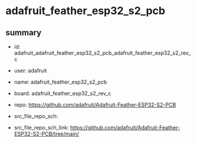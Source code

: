 # adafruit_feather_esp32_s2_pcb
 
## summary 
* id: adafruit_adafruit_feather_esp32_s2_pcb_adafruit_feather_esp32_s2_rev_c
* user: adafruit
* name: adafruit_feather_esp32_s2_pcb
* board: adafruit_feather_esp32_s2_rev_c
* repo: https://github.com/adafruit/Adafruit-Feather-ESP32-S2-PCB



* src_file_repo_sch: 
* src_file_repo_sch_link: https://github.com/adafruit/Adafruit-Feather-ESP32-S2-PCB/tree/main/




